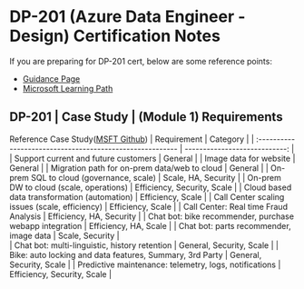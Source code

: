 # DP-201 (Azure Data Engineer - Design) Certification Notes 
If you are preparing for DP-201 cert, below are some reference points: 
- [Guidance Page](https://docs.microsoft.com/en-us/learn/certifications/exams/dp-201)
- [Microsoft Learning Path](https://docs.microsoft.com/en-us/learn/browse/?roles=data-engineer&products=azure&resource_type=learning%20path)


## DP-201 | Case Study | (Module 1) Requirements 

Reference Case Study([MSFT Github](https://github.com/MicrosoftLearning/DP-201-Designing-an-Azure-Data-Solution/blob/master/instructions/course-case-study.md))
|   Requirement                                             | Category                      |
| :-------------------------------------------------------- | ----------------------------: | 
| Support current and future customers                      | General                       | 
| Image data for website                                    | General                       | 
| Migration path for on-prem data/web to cloud              | General                       | 
| On-prem SQL to cloud (governance, scale)                  | Scale, HA, Security           | 
| On-prem DW to cloud (scale, operations)                   | Efficiency, Security, Scale   |
| Cloud based data transformation (automation)              | Efficiency, Scale             |
| Call Center scaling issues (scale, efficiency)            | Efficiency, Scale             | 
| Call Center: Real time Fraud Analysis                     | Efficiency, HA, Security      | 
| Chat bot: bike recommender, purchase webapp integration   | Efficiency, HA, Scale         | 
| Chat bot: parts recommender, image data                   | Scale, Security               |          
| Chat bot: multi-linguistic, history retention             | General, Security, Scale      |
| Bike: auto locking and data features, Summary, 3rd Party  | General, Security, Scale      | 
| Predictive maintenance: telemetry, logs, notifications    | Efficiency, Security, Scale   | 

